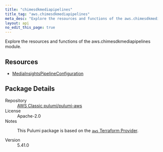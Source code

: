 ```yaml
---
title: "chimesdkmediapipelines"
title_tag: "aws.chimesdkmediapipelines"
meta_desc: "Explore the resources and functions of the aws.chimesdkmediapipelines module."
layout: api
no_edit_this_page: true
---
```


<!-- WARNING: this file was generated by Pulumi Docs Generator. -->
<!-- Do not edit by hand unless you're certain you know what you are doing! -->

Explore the resources and functions of the aws.chimesdkmediapipelines module.

<h2 id="resources">Resources</h2>
<ul class="api">
    <li><a href="mediainsightspipelineconfiguration/" title="MediaInsightsPipelineConfiguration"><span class="api-symbol api-symbol--resource"></span>MediaInsightsPipelineConfiguration</a></li>
</ul>

<h2 id="package-details">Package Details</h2>
<dl class="package-details">
	<dt>Repository</dt>
	<dd><a href="https://github.com/pulumi/pulumi-aws">AWS Classic pulumi/pulumi-aws</a></dd>
	<dt>License</dt>
	<dd>Apache-2.0</dd>
	<dt>Notes</dt>
	<dd><p>This Pulumi package is based on the <a href="https://github.com/hashicorp/terraform-provider-aws"><code>aws</code> Terraform Provider</a>.</p>
</dd>
	<dt>Version</dt>
	<dd>5.41.0</dd>
</dl>

